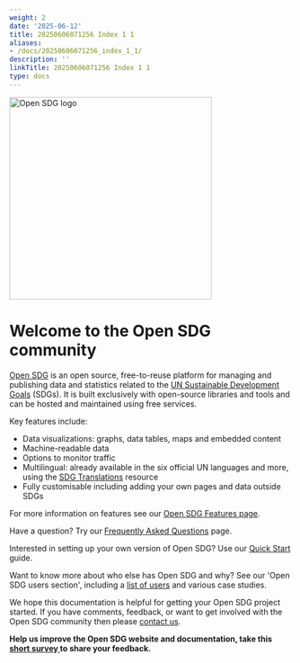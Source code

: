 ```yaml
---
weight: 2
date: '2025-06-12'
title: 20250606071256 Index 1 1
aliases:
- /docs/20250606071256_index_1_1/
description: ''
linkTitle: 20250606071256 Index 1 1
type: docs
---
```


<img alt="Open SDG logo" src="img/OpenSDG.png" width="360" />

<h1>Welcome to the Open SDG community</h1>

[Open SDG](https://github.com/open-sdg/open-sdg) is an open source, free-to-reuse platform for managing and publishing data and statistics related to the [UN Sustainable Development Goals](https://www.un.org/sustainabledevelopment/sustainable-development-goals/) (SDGs). It is built exclusively with open-source libraries and tools and can be hosted and maintained using free services.

Key features include:

* Data visualizations: graphs, data tables, maps and embedded content
* Machine-readable data
* Options to monitor traffic
* Multilingual: already available in the six official UN languages and more, using the [SDG Translations](https://open-sdg.github.io/sdg-translations/) resource
* Fully customisable including adding your own pages and data outside SDGs

For more information on features see our [Open SDG Features page](open-sdg-features.md).

Have a question? Try our [Frequently Asked Questions](faq.md) page.

Interested in setting up your own version of Open SDG? Use our [Quick Start](quick-start.md) guide.

Want to know more about who else has Open SDG and why? See our 'Open SDG users section', including a [list of users](https://open-sdg.org/community) and various case studies.

We hope this documentation is helpful for getting your Open SDG project started. If you have comments, feedback, or want to get involved with the Open SDG community then please [contact us](support.md).

**Help us improve the Open SDG website and documentation, take this <a href="https://www.smartsurvey.co.uk/s/SK7PBQ/" target="_blank"> short survey </a> to share your feedback.**
